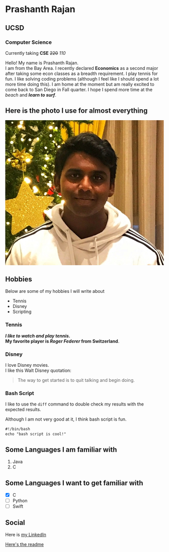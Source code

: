 # Prashanth Rajan
## UCSD
### Computer Science

Currently taking **CSE** ~~220~~ *110*

Hello! My name is Prashanth Rajan.  
I am from the Bay Area. I recently declared **Economics** as a second major after taking some econ classes as a breadth requirement. I play tennis for fun. I like solving coding problems (although I feel like I should spend a lot more time doing this). I am home at the moment but am really excited to come back to San Diego in Fall quarter. I hope I spend more time at the *beach* and ***learn to surf***.

## Here is the photo I use for almost everything
![Prashanth Face](prashanthface.jpeg)

## Hobbies

Below are some of my hobbies I will write about  
* Tennis
* Disney
* Scripting

### Tennis

***I like to watch and play tennis.***<br>
**My favorite player is _Roger Federer_ from Switzerland**.

### Disney
I love Disney movies.  
I like this Walt Disney quotation:
>The way to get started is to quit talking and begin doing.

### Bash Script

I like to use the `diff` command to double check my results with the expected results.

Although I am not very good at it, I think bash script is fun.
```
#!/bin/bash
echo "bash script is cool!"
```
## Some Languages I am familiar with
1. Java
2. C

## Some Languages I want to get familiar with
- [X] C
- [ ] Python
- [ ] Swift

## Social

Here is [my LinkedIn](https://www.linkedin.com/in/rajanprashanth/)

[Here's the readme](./README.md)


